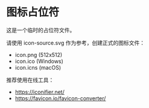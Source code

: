 # 图标占位符

这是一个临时的占位符文件。

请使用 icon-source.svg 作为参考，创建正式的图标文件：
- icon.png (512x512)
- icon.ico (Windows)
- icon.icns (macOS)

推荐使用在线工具：
- https://iconifier.net/
- https://favicon.io/favicon-converter/
